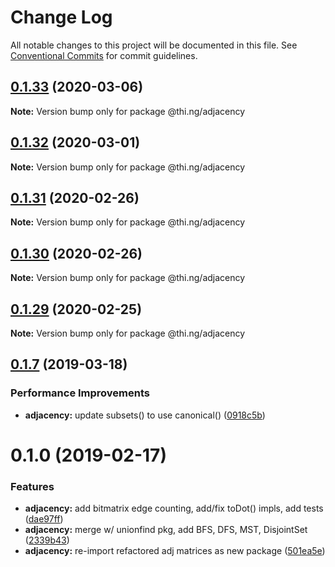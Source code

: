 # Change Log

All notable changes to this project will be documented in this file.
See [Conventional Commits](https://conventionalcommits.org) for commit guidelines.

## [0.1.33](https://github.com/thi-ng/umbrella/compare/@thi.ng/adjacency@0.1.32...@thi.ng/adjacency@0.1.33) (2020-03-06)

**Note:** Version bump only for package @thi.ng/adjacency





## [0.1.32](https://github.com/thi-ng/umbrella/compare/@thi.ng/adjacency@0.1.31...@thi.ng/adjacency@0.1.32) (2020-03-01)

**Note:** Version bump only for package @thi.ng/adjacency





## [0.1.31](https://github.com/thi-ng/umbrella/compare/@thi.ng/adjacency@0.1.30...@thi.ng/adjacency@0.1.31) (2020-02-26)

**Note:** Version bump only for package @thi.ng/adjacency





## [0.1.30](https://github.com/thi-ng/umbrella/compare/@thi.ng/adjacency@0.1.29...@thi.ng/adjacency@0.1.30) (2020-02-26)

**Note:** Version bump only for package @thi.ng/adjacency





## [0.1.29](https://github.com/thi-ng/umbrella/compare/@thi.ng/adjacency@0.1.28...@thi.ng/adjacency@0.1.29) (2020-02-25)

**Note:** Version bump only for package @thi.ng/adjacency





## [0.1.7](https://github.com/thi-ng/umbrella/compare/@thi.ng/adjacency@0.1.6...@thi.ng/adjacency@0.1.7) (2019-03-18)

### Performance Improvements

* **adjacency:** update subsets() to use canonical() ([0918c5b](https://github.com/thi-ng/umbrella/commit/0918c5b))

# 0.1.0 (2019-02-17)

### Features

* **adjacency:** add bitmatrix edge counting, add/fix toDot() impls, add tests ([dae97ff](https://github.com/thi-ng/umbrella/commit/dae97ff))
* **adjacency:** merge w/ unionfind pkg, add BFS, DFS, MST, DisjointSet ([2339b43](https://github.com/thi-ng/umbrella/commit/2339b43))
* **adjacency:** re-import refactored adj matrices as new package ([501ea5e](https://github.com/thi-ng/umbrella/commit/501ea5e))
